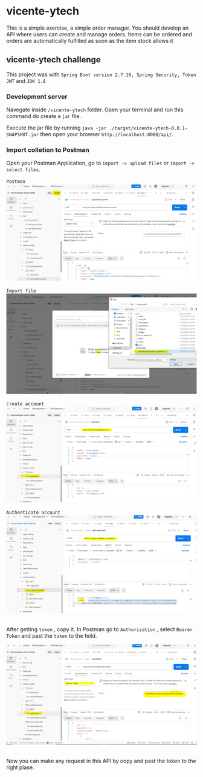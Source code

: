 # vicente-ytech
 This is a simple exercise, a simple order manager. You should develop an API where users can create and manage orders. Items can be ordered and orders are automatically fulfilled as soon as the item stock allows it

## vicente-ytech challenge

This project was with `Spring Boot version 2.7.16, Spring Security, Token JWT` and `JDK 1.8`

### Development server
 
Navegate inside `/vicente-ytech` folder. Open your terminal and run this command do create
a `jar` file. <br/> 

Execute the jar file by running `java -jar ./target/vicente-ytech-0.0.1-SNAPSHOT.jar` then open your browser `http://localhost:8080/api/`. <br/>

### Import colletion to Postman

Open your Postman Application, go to `import -> upload files` or `import -> select files`. <br/>

`Postman`
![alt text](https://github.com/Vicente-jpro/vicente-ytech/blob/main/images/import.PNG) <br/>

`Import file`
![alt text](https://github.com/Vicente-jpro/vicente-ytech/blob/main/images/upload_file.PNG) <br/>

`Create account`
![alt text](https://github.com/Vicente-jpro/vicente-ytech/blob/main/images/create_account.PNG) <br/>

`Authenticate account`
![alt text](https://github.com/Vicente-jpro/vicente-ytech/blob/main/images/authenticate_account.PNG) <br/> <br/>


After getting `token` , copy it. In Postman go to `Authorization` , select `Bearer Token` and past the  `token` to the feild. <br/>

![alt text](https://github.com/Vicente-jpro/vicente-ytech/blob/main/images/request.PNG) <br/> <br/>

Now you can make any request in this API by copy and past the token to the right plase.
